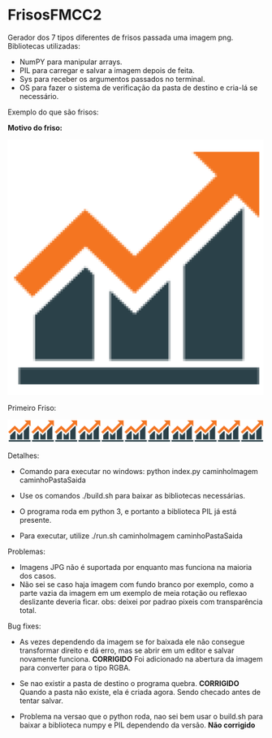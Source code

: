 # FrisosFMCC2

Gerador dos 7 tipos diferentes de frisos passada uma imagem png.
Bibliotecas utilizadas:
- NumPY para manipular arrays.
- PIL para carregar e salvar a imagem depois de feita.
- Sys para receber os argumentos passados no terminal.
- OS para fazer o sistema de verificação da pasta de destino e cria-lá se necessário.

Exemplo do que são frisos:

**Motivo do friso:**

<img src="./Motivos/grafico.png">

Primeiro Friso:

<img src="./Frisos/Grafico/friso1.png">

Detalhes:

- Comando para executar no windows: python index.py caminhoImagem caminhoPastaSaida

- Use os comandos ./build.sh para baixar as bibliotecas necessárias.

- O programa roda em python 3, e portanto a biblioteca PIL já está presente.

- Para executar, utilize ./run.sh caminhoImagem caminhoPastaSaida

Problemas:
- Imagens JPG não é suportada por enquanto mas funciona na maioria dos casos.
- Não sei se caso haja imagem com fundo branco por exemplo, como a parte vazia da imagem em um exemplo de meia rotação ou reflexao deslizante deveria ficar. obs: deixei por padrao pixeis com transparência total.


Bug fixes: 

- As vezes dependendo da imagem se for baixada ele não consegue transformar direito e dá erro, mas se abrir em um editor e salvar novamente funciona. 
**CORRIGIDO**
Foi adicionado na abertura da imagem para converter para o tipo RGBA.

- Se nao existir a pasta de destino o programa quebra. 
**CORRIGIDO**
Quando a pasta não existe, ela é criada agora. Sendo checado antes de tentar salvar.

- Problema na versao que o python roda, nao sei bem usar o build.sh para baixar a biblioteca numpy e PIL dependendo da versão.
**Não corrigido**
